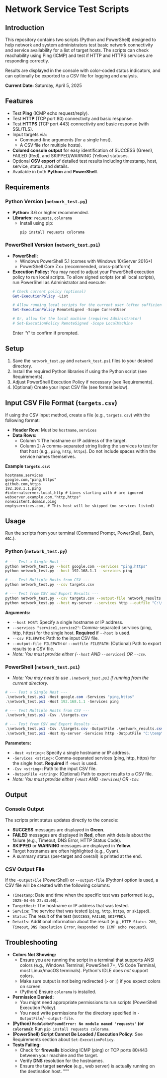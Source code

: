 # Network Service Test Scripts

## Introduction

This repository contains two scripts (Python and PowerShell) designed to help network and system administrators test basic network connectivity and service availability for a list of target hosts. The scripts can check reachability using Ping (ICMP) and test if HTTP and HTTPS services are responding correctly.

Results are displayed in the console with color-coded status indicators, and can optionally be exported to a CSV file for logging and analysis.

**Current Date:** Saturday, April 5, 2025

## Features

* Test **Ping** (ICMP echo request/reply).
* Test **HTTP** (TCP port 80) connectivity and basic response.
* Test **HTTPS** (TCP port 443) connectivity and basic response (with SSL/TLS).
* Input targets via:
    * Command-line arguments (for a single host).
    * A CSV file (for multiple hosts).
* **Colored console output** for easy identification of SUCCESS (Green), FAILED (Red), and SKIPPED/WARNING (Yellow) statuses.
* Optional **CSV export** of detailed test results including timestamp, host, service, status, and details.
* Available in both **Python** and **PowerShell**.

## Requirements

### Python Version (`network_test.py`)

* **Python:** 3.6 or higher recommended.
* **Libraries:** `requests`, `colorama`
    * Install using pip:
        ```bash
        pip install requests colorama
        ```

### PowerShell Version (`network_test.ps1`)

* **PowerShell:**
    * Windows PowerShell 5.1 (comes with Windows 10/Server 2016+)
    * PowerShell Core 7.x+ (recommended, cross-platform)
* **Execution Policy:** You may need to adjust your PowerShell execution policy to run local scripts. To allow signed scripts (or all local scripts), run PowerShell as Administrator and execute:
    ```powershell
    # Check current policy (optional)
    Get-ExecutionPolicy -List

    # Allow running local scripts for the current user (often sufficient)
    Set-ExecutionPolicy RemoteSigned -Scope CurrentUser

    # Or, allow for the local machine (requires Administrator)
    # Set-ExecutionPolicy RemoteSigned -Scope LocalMachine
    ```
    Enter 'Y' to confirm if prompted.

## Setup

1.  Save the `network_test.py` and `network_test.ps1` files to your desired directory.
2.  Install the required Python libraries if using the Python script (see Requirements).
3.  Adjust PowerShell Execution Policy if necessary (see Requirements).
4.  (Optional) Create your input CSV file (see format below).

## Input CSV File Format (`targets.csv`)

If using the CSV input method, create a file (e.g., `targets.csv`) with the following format:

* **Header Row:** Must be `hostname,services`
* **Data Rows:**
    * Column 1: The hostname or IP address of the target.
    * Column 2: A comma-separated string listing the services to test for that host (e.g., `ping`, `http`, `https`). Do not include spaces within the service names themselves.

**Example `targets.csv`:**

```csv
hostname,services
google.com,"ping,https"
github.com,https
192.168.1.1,ping
#internalserver.local,http # Lines starting with # are ignored
webserver.example.com,"http,https"
nonexistent.domain,ping
emptyservices.com, # This host will be skipped (no services listed)
```

## Usage

Run the scripts from your terminal (Command Prompt, PowerShell, Bash, etc.).

### Python (`network_test.py`)

```bash
# --- Test a Single Host ---
python network_test.py --host google.com --services "ping,https"
python network_test.py --host 192.168.1.1 --services ping

# --- Test Multiple Hosts from CSV ---
python network_test.py --csv targets.csv

# --- Test from CSV and Export Results ---
python network_test.py --csv targets.csv --output-file network_results.csv
python network_test.py --host my-server --services http --outfile "C:\temp\single_test.csv" # Using alias --outfile
```

**Arguments:**

* `--host HOST`: Specify a single hostname or IP address.
* `--services "service1,service2"`: Comma-separated services (ping, http, https) for the single host. **Required** if `--host` is used.
* `--csv FILEPATH`: Path to the input CSV file.
* `--output-file FILEPATH` or `--outfile FILEPATH`: (Optional) Path to export results to a CSV file.
* *Note: You must provide either (`--host` AND `--services`) OR `--csv`.*

### PowerShell (`network_test.ps1`)

* *Note: You may need to use `.\network_test.ps1` if running from the current directory.*

```powershell
# --- Test a Single Host ---
.\network_test.ps1 -Host google.com -Services "ping,https"
.\network_test.ps1 -Host 192.168.1.1 -Services ping

# --- Test Multiple Hosts from CSV ---
.\network_test.ps1 -Csv .\targets.csv

# --- Test from CSV and Export Results ---
.\network_test.ps1 -Csv .\targets.csv -OutputFile .\network_results.csv
.\network_test.ps1 -Host my-server -Services http -OutputFile "C:\temp\single_test.csv"
```

**Parameters:**

* `-Host <string>`: Specify a single hostname or IP address.
* `-Services <string>`: Comma-separated services (ping, http, https) for the single host. **Required** if `-Host` is used.
* `-Csv <string>`: Path to the input CSV file.
* `-OutputFile <string>`: (Optional) Path to export results to a CSV file.
* *Note: You must provide either (`-Host` AND `-Services`) OR `-Csv`.*

## Output

### Console Output

The scripts print status updates directly to the console:

* **SUCCESS** messages are displayed in **Green**.
* **FAILED** messages are displayed in **Red**, often with details about the failure (e.g., Timeout, DNS Error, HTTP Status Code).
* **SKIPPED** or **WARNING** messages are displayed in **Yellow**.
* Target hostnames are often highlighted (e.g., Cyan).
* A summary status (per-target and overall) is printed at the end.

### CSV Output File

If the `-OutputFile` (PowerShell) or `--output-file` (Python) option is used, a CSV file will be created with the following columns:

* `Timestamp`: Date and time when the specific test was performed (e.g., `2025-04-05 22:43:00`).
* `TargetHost`: The hostname or IP address that was tested.
* `Service`: The service that was tested (`ping`, `http`, `https`, or `skipped`).
* `Status`: The result of the test (`SUCCESS`, `FAILED`, `SKIPPED`).
* `Details`: Additional information about the result (e.g., `HTTP Status 200`, `Timeout`, `DNS Resolution Error`, `Responded to ICMP echo request`).

## Troubleshooting

* **Colors Not Showing:**
  * Ensure you are running the script in a terminal that supports ANSI colors (e.g., Windows Terminal, PowerShell 7+, VS Code Terminal, most Linux/macOS terminals). Python's IDLE does *not* support colors.
  * Make sure output is not being redirected (`>` or `|`) if you expect colors on screen.
  * (Python) Ensure `colorama` is installed.
* **Permission Denied:**
  * You might need appropriate permissions to run scripts (PowerShell Execution Policy).
  * You need write permissions for the directory specified in `-OutputFile`/`--output-file`.
* **(Python) `ModuleNotFoundError: No module named 'requests'` (or `colorama`):** Run `pip install requests colorama`.
* **(PowerShell) Script Cannot Be Loaded / Execution Policy:** See Requirements section about `Set-ExecutionPolicy`.
* **Tests Failing:**
  * Check for **firewalls** blocking ICMP (ping) or TCP ports 80/443 between your machine and the target.
  * Verify **DNS** resolution for the hostnames.
  * Ensure the target **service** (e.g., web server) is actually running on the destination host.
"""